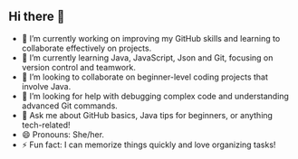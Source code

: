 ## Hi there 👋


- 🔭 I’m currently working on improving my GitHub skills and learning to collaborate effectively on projects.
- 🌱 I’m currently learning Java, JavaScript, Json and Git, focusing on version control and teamwork.
- 👯 I’m looking to collaborate on beginner-level coding projects that involve Java.
- 🤔 I’m looking for help with debugging complex code and understanding advanced Git commands.
- 💬 Ask me about GitHub basics, Java tips for beginners, or anything tech-related!
- 😄 Pronouns: She/her.
- ⚡ Fun fact: I can memorize things quickly and love organizing tasks!

